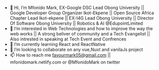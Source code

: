 - 👋 Hi, I’m Mfonido Mark, EX-Google DSC Lead Obong University || Google Developer Group Organizer Ikot-Ekpene || Open Source Africa Chapter Lead Ikot-ekpene || EX-I4G Lead Obong University || Director Of Software Obong University || Robotics & AI @EdupointLimited
- 👀 I’m interested in Web Technologies and how to improve the way the web works || A strong beliver of community and a Tech Evangelist || Also intrested in speaking at Tech Event and Confrences 
- 🌱 I’m currently learning React and ReactNative
- 💞️ I’m looking to collaborate on any vue,Nuxt and vanilaJs project 
- 📫 How to reach me favourmark05@gmail.com || mfonidomark.netlify.com or @MfonidoMark on twitter

<!---
favourmark05/favourmark05 is a ✨ special ✨ repository because its `README.md` (this file) appears on your GitHub profile.
You can click the Preview link to take a look at your changes.
--->
